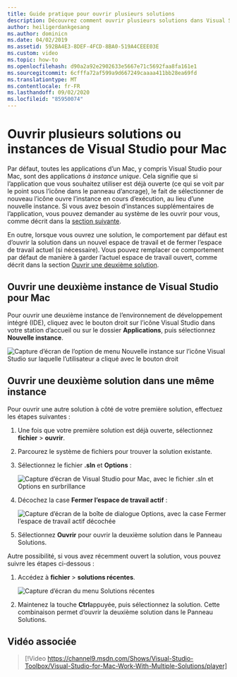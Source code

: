 ```yaml
---
title: Guide pratique pour ouvrir plusieurs solutions
description: Découvrez comment ouvrir plusieurs solutions dans Visual Studio pour Mac, et comment ouvrir plusieurs instances de l’application.
author: heiligerdankgesang
ms.author: dominicn
ms.date: 04/02/2019
ms.assetid: 592BA4E3-8DEF-4FCD-8BA0-519A4CEEE03E
ms.custom: video
ms.topic: how-to
ms.openlocfilehash: d90a2a92e2902633e5667e71c5692faa8fa161e1
ms.sourcegitcommit: 6cfffa72af599a9d667249caaaa411bb28ea69fd
ms.translationtype: MT
ms.contentlocale: fr-FR
ms.lasthandoff: 09/02/2020
ms.locfileid: "85950074"
---
```

# <a name="open-multiple-solutions-or-instances-of-visual-studio-for-mac"></a>Ouvrir plusieurs solutions ou instances de Visual Studio pour Mac

Par défaut, toutes les applications d’un Mac, y compris Visual Studio pour Mac, sont des applications _à instance unique_. Cela signifie que si l’application que vous souhaitez utiliser est déjà ouverte (ce qui se voit par le point sous l’icône dans le panneau d’ancrage), le fait de sélectionner de nouveau l’icône ouvre l’instance en cours d’exécution, au lieu d’une nouvelle instance. Si vous avez besoin d’instances supplémentaires de l’application, vous pouvez demander au système de les ouvrir pour vous, comme décrit dans la [section suivante](#open-a-second-instance-of-visual-studio-for-mac).

En outre, lorsque vous ouvrez une solution, le comportement par défaut est d’ouvrir la solution dans un nouvel espace de travail et de fermer l’espace de travail actuel (si nécessaire). Vous pouvez remplacer ce comportement par défaut de manière à garder l’actuel espace de travail ouvert, comme décrit dans la section [Ouvrir une deuxième solution](#open-a-second-solution-inside-a-single-instance).

## <a name="open-a-second-instance-of-visual-studio-for-mac"></a>Ouvrir une deuxième instance de Visual Studio pour Mac

Pour ouvrir une deuxième instance de l’environnement de développement intégré (IDE), cliquez avec le bouton droit sur l’icône Visual Studio dans votre station d’accueil ou sur le dossier **Applications**, puis sélectionnez **Nouvelle instance**.

![Capture d’écran de l’option de menu Nouvelle instance sur l’icône Visual Studio sur laquelle l’utilisateur a cliqué avec le bouton droit](media/open-new-instance.png)

## <a name="open-a-second-solution-inside-a-single-instance"></a>Ouvrir une deuxième solution dans une même instance

Pour ouvrir une autre solution à côté de votre première solution, effectuez les étapes suivantes :

1. Une fois que votre première solution est déjà ouverte, sélectionnez **fichier**  >  **ouvrir**.
2. Parcourez le système de fichiers pour trouver la solution existante.
3. Sélectionnez le fichier **.sln** et **Options** :

    ![Capture d’écran de Visual Studio pour Mac, avec le fichier .sln et Options en surbrillance](media/open-multiple-solutions-image3.png)

4. Décochez la case **Fermer l’espace de travail actif** :

    ![Capture d’écran de la boîte de dialogue Options, avec la case Fermer l’espace de travail actif décochée](media/open-multiple-solutions-image1.png)

5. Sélectionnez **Ouvrir** pour ouvrir la deuxième solution dans le Panneau Solutions.

Autre possibilité, si vous avez récemment ouvert la solution, vous pouvez suivre les étapes ci-dessous :

1. Accédez à **fichier**  >  **solutions récentes**.

    ![Capture d’écran du menu Solutions récentes](media/open-multiple-solutions-image2.png)

1. Maintenez la touche **Ctrl**appuyée, puis sélectionnez la solution. Cette combinaison permet d’ouvrir la deuxième solution dans le Panneau Solutions.

## <a name="related-video"></a>Vidéo associée

> [!Video https://channel9.msdn.com/Shows/Visual-Studio-Toolbox/Visual-Studio-for-Mac-Work-With-Multiple-Solutions/player]
